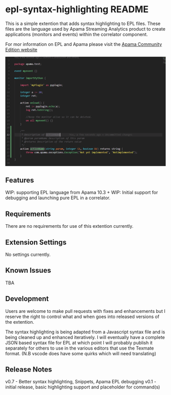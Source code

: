# epl-syntax-highlighting README

This is a simple extention that adds syntax highlighting to EPL files. These files are the language used by Apama Streaming Analytics product to create applications (monitors and events) within the correlator component.

For mor information on EPL and Apama please visit the [Apama Community Edition website](http://www.apamacommunity.com/)

![example code](images/mainpage.PNG)

## Features

WIP: supporting EPL language from Apama 10.3 +
WIP: Initial support for debugging and launching pure EPL in a correlator. 


## Requirements

There are no requirements for use of this extention currently.

## Extension Settings

No settings currently.

## Known Issues

TBA

## Development

Users are welcome to make pull requests with fixes and enhancements but I reserve the right to control what and when goes into released versions of the extention.

The syntax highlighting is being adapted from a Javascript syntax file and is being cleaned up and enhanced iteratively. I will eventually have a complete JSON based syntax file for EPL at which point I will probably publish it separately for others to use in the various editors that use the Texmate format. (N.B vscode does have some quirks which will need translating)

## Release Notes

v0.7 - Better syntax highlighting, Snippets, Apama EPL debugging 
v0.1 - initial release, basic highlighting support and placeholder for command(s)
